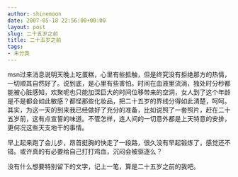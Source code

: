 ```yaml
---
author: shinemoon
date: 2007-05-18 22:56:00+00:00
layout: post
slug: 二十五岁之前
title: 二十五岁之前
tags:
- 未分类
---
```


msn过来消息说明天晚上吃蛋糕，心里有些抵触，但是终究没有拒绝那方的热情，一切顺其自然好了。说到底，是心里有些害怕。时间在血液里流淌，独处时分秒都能被心脏感知，欢聚呢也只能加深巨大的时间位移带来的空洞，女人到了这个年龄是不是都会如此敏感？都怪那些化妆品，把二十五岁的界线分得如此清楚，呵呵。其实，为这一天的到来我已经做好了充分的准备，比如说照了一套照片，赶在二十五岁前，这有点宣誓的味道。不管怎样，连人间的一切意外都是上天特意的安排，更何况这些天支地干的事情。

  


早上起来跑了会儿步，昂首挺胸的快走了一段路，很久没有早起锻炼了，感觉还不错。或许真的有必要给自己打打鸡血，沉闷会被驱逐么？

  


没有什么想要特别留下的文字，记上一笔，算是二十五岁之前的我吧。
